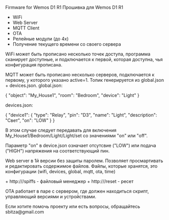 Firmware for Wemos D1 R1
Прошивка для Wemos D1 R1
+ WiFi
+ Web Server
+ MQTT Client
+ OTA
+ Релейные модули (до 4х)
+ Получение текущего времени со своего сервера

WiFi может быть прописано несколько точек доступа, программа сканирует доступные, и подключается к первой, которая доступна, чья конфигурация прописана.

MQTT может быть прописано несколько серверов, подключается к первому, у которого указано active=1.
Топик генерируется из global.json + devices.json.
global.json:
<p>
{
    "object": "My_House1",
    "room": "Bedroom",
    "device": "Light"
}
</p>
devices.json:
<p>
{
    "device1":
    {
        "type": "Relay",
        "pin": "D3",
        "name": "Light",
        "description": "Свет",
        "on": "LOW"
    }
}
</p>
<p>В этом случае следует передавать для включения
My_House1/Bedroom/Light/Light/set со значениями "on" или "off".
</p>
<p>Параметр "on" в device.json означает отсутсвие ("LOW") или подача ("HIGH") напряжения на соответствующий пин.
</p>
<p>Web server в 1й версии без защиты паролем. Позволяет просмартивать и редактировать содержимое файлов. Файлы, которые хранятся, это конфигурации (wifi, devices, global, mqtt, ota, time)
</p>
+ http://<device_ip>/spiffs - файловый менеджер
+ http://<device_ip>/reset - ресет

<p>OTA работает в паре с сервером, где должен находиться скрипт, управляющий версиями и устройствами.</p>

<p>Если хотите помочь проекту или есть вопросы, обращайтесь sbitza@gmail.com</p>


